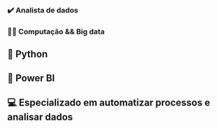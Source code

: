 



### ✔️ Analista de dados
### 👨‍💻 Computação && Big data

##  📂 Python
##  📂 Power BI

##  💻 Especializado em automatizar processos e analisar dados

